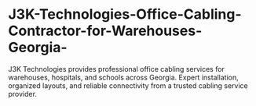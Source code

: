 # J3K-Technologies-Office-Cabling-Contractor-for-Warehouses-Georgia-
J3K Technologies provides professional office cabling services for warehouses, hospitals, and schools across Georgia. Expert installation, organized layouts, and reliable connectivity from a trusted cabling service provider.
